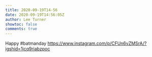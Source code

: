 ```yaml
---
title: 2020-09-19T14-56
date: 2020-09-19T14:56:05Z
author: Lee Turner
showtoc: false
comments: true
---
```


Happy #batmanday https://www.instagram.com/p/CFUn6vZMSrA/?igshid=1jcq9riabzpoc

